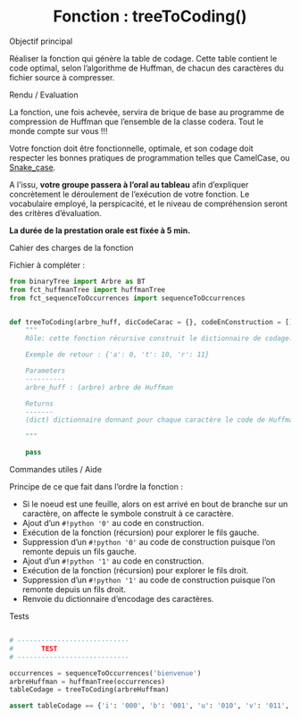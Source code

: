 # <center><div class = "titre12">Fonction : treeToCoding()</div></center>

<div class="para">Objectif principal</div>

Réaliser la fonction qui génère la table de codage. Cette table contient le code optimal, selon l’algorithme de Huffman, de chacun des caractères du fichier source à compresser.

<div class="para">Rendu / Evaluation</div>

La fonction, une fois achevée, servira de brique de base au programme de compression de Huffman que l’ensemble de la classe codera. Tout le monde compte sur vous !!!  

Votre fonction doit être fonctionnelle, optimale, et son codage doit respecter les bonnes pratiques de programmation telles que CamelCase, ou <a href="https://fr.wikipedia.org/wiki/Snake_case" target="_blank">Snake_case</a>.  

A l’issu, __votre groupe passera à l’oral au tableau__ afin d’expliquer concrètement le déroulement de l’exécution de votre fonction. Le vocabulaire employé, la perspicacité, et le niveau de compréhension seront des critères d’évaluation.  

__La durée de la prestation orale est fixée à 5 min.__ 

<div class="para">Cahier des charges de la fonction</div>

Fichier à compléter :  

```python
from binaryTree import Arbre as BT
from fct_huffmanTree import huffmanTree
from fct_sequenceToOccurrences import sequenceToOccurrences


def treeToCoding(arbre_huff, dicCodeCarac = {}, codeEnConstruction = []):
    """
    Rôle: cette fonction récursive construit le dictionnaire de codage.

    Exemple de retour : {'a': 0, 't': 10, 'r': 11}

    Parameters
    ----------
    arbre_huff : (arbre) arbre de Huffman

    Returns
    -------
    (dict) dictionnaire donnant pour chaque caractère le code de Huffman à utiliser

    """

    pass

```

<div class="para">Commandes utiles / Aide</div>

Principe de ce que fait dans l’ordre la fonction :
<div class="couleur_puce16" markdown="1">

* Si le noeud est une feuille, alors on est arrivé en bout de branche sur un caractère, on affecte le symbole construit à ce <span class="decal5">caractère.</span>
* Ajout d’un `#!python '0'` au code en construction.
* Exécution de la fonction (récursion) pour explorer le fils gauche.
* Suppression d’un `#!python '0'` au code de construction puisque l’on remonte depuis un fils gauche.
* Ajout d’un `#!python '1'` au code en construction.
* Exécution de la fonction (récursion) pour explorer le fils droit.
* Suppression d’un `#!python '1'` au code de construction puisque l’on remonte depuis un fils droit.
* Renvoie du dictionnaire d’encodage des caractères.

</div>
<div class="para">Tests</div>

```python

# ----------------------------
#       TEST
# ----------------------------

occurrences = sequenceToOccurrences('bienvenue')
arbreHuffman = huffmanTree(occurrences)
tableCodage = treeToCoding(arbreHuffman)

assert tableCodage == {'i': '000', 'b': '001', 'u': '010', 'v': '011', 'n': '10', 'e': '11'}, 'Erreur'                         

```